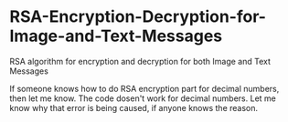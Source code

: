 # RSA-Encryption-Decryption-for-Image-and-Text-Messages
RSA algorithm for encryption and decryption for both Image and Text Messages

If someone knows how to do RSA encryption part for decimal numbers, then let me know. The code dosen't work for decimal numbers. Let me know why that error is being caused, if anyone knows the reason. 
